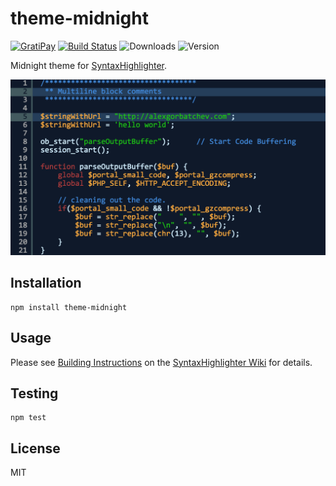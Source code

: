 # theme-midnight

[![GratiPay](https://img.shields.io/gratipay/user/alexgorbatchev.svg)](https://gratipay.com/alexgorbatchev/)
[![Build Status](https://travis-ci.org/syntaxhighlighter/theme-midnight.svg)](https://travis-ci.org/syntaxhighlighter/theme-midnight)
![Downloads](https://img.shields.io/npm/dm/theme-midnight.svg)
![Version](https://img.shields.io/npm/v/theme-midnight.svg)

Midnight theme for [SyntaxHighlighter](https://github.com/syntaxhighlighter/syntaxhighlighter).

<img src="screenshot.png" width="640" />

## Installation

```
npm install theme-midnight
```

## Usage

Please see [Building Instructions](https://github.com/syntaxhighlighter/syntaxhighlighter/wiki/Building) on the [SyntaxHighlighter Wiki](https://github.com/syntaxhighlighter/syntaxhighlighter/wiki) for details.

## Testing

```
npm test
```

## License

MIT
